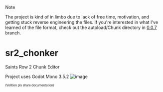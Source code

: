 > [!NOTE] 
> The project is kind of in limbo due to lack of free time, motivation, and getting stuck reverse engineering the files. 
> If you're interested in what I've learned of the file format, check out the autoload/Chunk directory in [0.0.7](https://github.com/sevonj/sr2_chonker/tree/0.0.7) branch.

# sr2_chonker
Saints Row 2 Chunk Editor

Project uses Godot Mono 3.5.2
![image](https://github.com/sevonj/sr2_chonker/assets/100710152/9009c604-ffee-42ba-ad33-748aea368309)

<sub><sup>(Volition pls share documentation)</sup></sub>

<!--![image](https://user-images.githubusercontent.com/66796269/197340828-8198c79c-1a1c-4c98-af9a-a90c8a4c5284.png)-->
